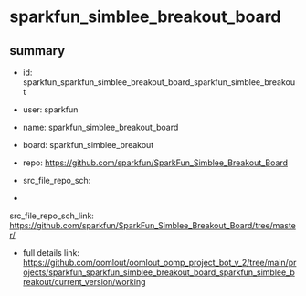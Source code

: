 # sparkfun_simblee_breakout_board
 
## summary 
* id: sparkfun_sparkfun_simblee_breakout_board_sparkfun_simblee_breakout
* user: sparkfun
* name: sparkfun_simblee_breakout_board
* board: sparkfun_simblee_breakout
* repo: https://github.com/sparkfun/SparkFun_Simblee_Breakout_Board



* src_file_repo_sch: 
*
 src_file_repo_sch_link: https://github.com/sparkfun/SparkFun_Simblee_Breakout_Board/tree/master/
* full details link: https://github.com/oomlout/oomlout_oomp_project_bot_v_2/tree/main/projects/sparkfun_sparkfun_simblee_breakout_board_sparkfun_simblee_breakout/current_version/working  






